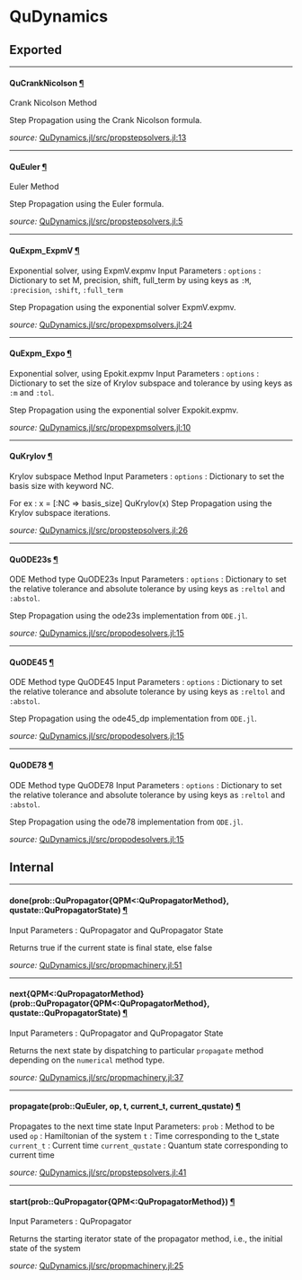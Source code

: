 # QuDynamics

## Exported

---

<a id="type__qucranknicolson.1" class="lexicon_definition"></a>
#### QuCrankNicolson [¶](#type__qucranknicolson.1)
Crank Nicolson Method

Step Propagation using the Crank Nicolson formula.


*source:*
[QuDynamics.jl/src/propstepsolvers.jl:13](https://github.com/amitjamadagni/QuDynamics.jl/tree/8ef3646380585b10578275b082560fc3559fa0be/src/propstepsolvers.jl#L13)

---

<a id="type__queuler.1" class="lexicon_definition"></a>
#### QuEuler [¶](#type__queuler.1)
Euler Method

Step Propagation using the Euler formula.


*source:*
[QuDynamics.jl/src/propstepsolvers.jl:5](https://github.com/amitjamadagni/QuDynamics.jl/tree/8ef3646380585b10578275b082560fc3559fa0be/src/propstepsolvers.jl#L5)

---

<a id="type__quexpm_expmv.1" class="lexicon_definition"></a>
#### QuExpm_ExpmV [¶](#type__quexpm_expmv.1)
Exponential solver, using ExpmV.expmv
Input Parameters :
`options` : Dictionary to set M, precision, shift, full_term by using
            keys as `:M`, `:precision`, `:shift`, `:full_term`

Step Propagation using the exponential solver ExpmV.expmv.


*source:*
[QuDynamics.jl/src/propexpmsolvers.jl:24](https://github.com/amitjamadagni/QuDynamics.jl/tree/8ef3646380585b10578275b082560fc3559fa0be/src/propexpmsolvers.jl#L24)

---

<a id="type__quexpm_expo.1" class="lexicon_definition"></a>
#### QuExpm_Expo [¶](#type__quexpm_expo.1)
Exponential solver, using Epokit.expmv
Input Parameters :
`options` : Dictionary to set the size of Krylov subspace and tolerance by using
            keys as `:m` and `:tol`.

Step Propagation using the exponential solver Expokit.expmv.


*source:*
[QuDynamics.jl/src/propexpmsolvers.jl:10](https://github.com/amitjamadagni/QuDynamics.jl/tree/8ef3646380585b10578275b082560fc3559fa0be/src/propexpmsolvers.jl#L10)

---

<a id="type__qukrylov.1" class="lexicon_definition"></a>
#### QuKrylov [¶](#type__qukrylov.1)
Krylov subspace Method
Input Parameters :
`options` : Dictionary to set the basis size with keyword NC.

For ex :
x = [:NC => basis_size]
QuKrylov(x)
Step Propagation using the Krylov subspace iterations.


*source:*
[QuDynamics.jl/src/propstepsolvers.jl:26](https://github.com/amitjamadagni/QuDynamics.jl/tree/8ef3646380585b10578275b082560fc3559fa0be/src/propstepsolvers.jl#L26)

---

<a id="type__quode23s.1" class="lexicon_definition"></a>
#### QuODE23s [¶](#type__quode23s.1)
ODE Method type QuODE23s
Input Parameters :
`options` : Dictionary to set the relative tolerance and absolute tolerance by using
            keys as `:reltol` and `:abstol`.

Step Propagation using the ode23s implementation from `ODE.jl`.


*source:*
[QuDynamics.jl/src/propodesolvers.jl:15](https://github.com/amitjamadagni/QuDynamics.jl/tree/8ef3646380585b10578275b082560fc3559fa0be/src/propodesolvers.jl#L15)

---

<a id="type__quode45.1" class="lexicon_definition"></a>
#### QuODE45 [¶](#type__quode45.1)
ODE Method type QuODE45
Input Parameters :
`options` : Dictionary to set the relative tolerance and absolute tolerance by using
            keys as `:reltol` and `:abstol`.

Step Propagation using the ode45_dp implementation from `ODE.jl`.


*source:*
[QuDynamics.jl/src/propodesolvers.jl:15](https://github.com/amitjamadagni/QuDynamics.jl/tree/8ef3646380585b10578275b082560fc3559fa0be/src/propodesolvers.jl#L15)

---

<a id="type__quode78.1" class="lexicon_definition"></a>
#### QuODE78 [¶](#type__quode78.1)
ODE Method type QuODE78
Input Parameters :
`options` : Dictionary to set the relative tolerance and absolute tolerance by using
            keys as `:reltol` and `:abstol`.

Step Propagation using the ode78 implementation from `ODE.jl`.


*source:*
[QuDynamics.jl/src/propodesolvers.jl:15](https://github.com/amitjamadagni/QuDynamics.jl/tree/8ef3646380585b10578275b082560fc3559fa0be/src/propodesolvers.jl#L15)

## Internal

---

<a id="method__done.1" class="lexicon_definition"></a>
#### done(prob::QuPropagator{QPM<:QuPropagatorMethod}, qustate::QuPropagatorState) [¶](#method__done.1)
Input Parameters : QuPropagator and QuPropagator State

Returns true if the current state is final state, else false


*source:*
[QuDynamics.jl/src/propmachinery.jl:51](https://github.com/amitjamadagni/QuDynamics.jl/tree/8ef3646380585b10578275b082560fc3559fa0be/src/propmachinery.jl#L51)

---

<a id="method__next.1" class="lexicon_definition"></a>
#### next{QPM<:QuPropagatorMethod}(prob::QuPropagator{QPM<:QuPropagatorMethod}, qustate::QuPropagatorState) [¶](#method__next.1)
Input Parameters : QuPropagator and QuPropagator State

Returns the next state by dispatching to particular
`propagate` method depending on the `numerical` method type.


*source:*
[QuDynamics.jl/src/propmachinery.jl:37](https://github.com/amitjamadagni/QuDynamics.jl/tree/8ef3646380585b10578275b082560fc3559fa0be/src/propmachinery.jl#L37)

---

<a id="method__propagate.1" class="lexicon_definition"></a>
#### propagate(prob::QuEuler, op, t, current_t, current_qustate) [¶](#method__propagate.1)
Propagates to the next time state
Input Parameters:
`prob`             :  Method to be used
`op`               :  Hamiltonian of the system
`t`                :  Time corresponding to the t_state
`current_t`        :  Current time
`current_qustate`  :  Quantum state corresponding to current time


*source:*
[QuDynamics.jl/src/propstepsolvers.jl:41](https://github.com/amitjamadagni/QuDynamics.jl/tree/8ef3646380585b10578275b082560fc3559fa0be/src/propstepsolvers.jl#L41)

---

<a id="method__start.1" class="lexicon_definition"></a>
#### start(prob::QuPropagator{QPM<:QuPropagatorMethod}) [¶](#method__start.1)
Input Parameters : QuPropagator

Returns the starting iterator state of the propagator method, i.e., the initial state of the system


*source:*
[QuDynamics.jl/src/propmachinery.jl:25](https://github.com/amitjamadagni/QuDynamics.jl/tree/8ef3646380585b10578275b082560fc3559fa0be/src/propmachinery.jl#L25)
